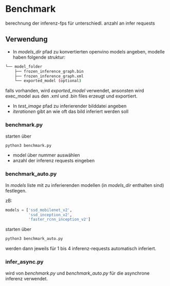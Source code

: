 # Benchmark

berechnung der inferenz-fps für 
unterschiedl. anzahl an infer requests



## Verwendung


* In *models_dir* pfad zu konvertierten openvino models angeben,
modelle haben folgende struktur:


```bash
└── model_folder
    ├── frozen_inference_graph.bin
    ├── frozen_inference_graph.xml
    └── exported_model (optional)
```
falls vorhanden, wird *exported_model*
verwendet, ansonsten wird exec_model aus 
den .xml und .bin files erzeugt und 
exportiert.

* In *test_image* pfad zu inferierender bilddatei angeben  
* *iterationen* gibt an wie oft das bild inferiert werden soll



### benchmark.py

starten über
```bash
python3 benchmark.py
```
* model über nummer auswählen
* anzahl der inferenz requests eingeben



### benchmark_auto.py

In *models* liste mit zu inferierenden modellen 
(in *models_dir* enthalten sind) festlegen.

zB:
```python
models = ['ssd_mobilenet_v2',
          'ssd_inception_v2',
          'faster_rcnn_inception_v2']
```

starten über
```bash
python3 benchmark_auto.py
```
werden dann jeweils für 1 bis 4 inferenz-requests automatisch inferiert.


### infer_async.py

wird von *benchmark.py* und *benchmark_auto.py* 
für die asynchrone inferenz verwendet.

